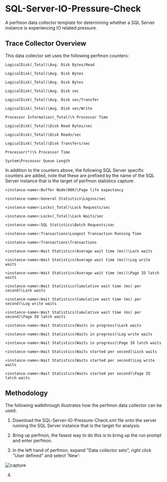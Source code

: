 # SQL-Server-IO-Pressure-Check
A perfmon data collector template for determining whether a SQL Server instance is experiencing IO related pressure. 

## Trace Collector Overview

This data collector set uses the following perfmon counters:

`LogicalDisk(_Total)\Avg. Disk Bytes/Read`

`LogicalDisk(_Total)\Avg. Disk Bytes`

`LogicalDisk(_Total)\Avg. Disk Bytes`

`LogicalDisk(_Total)\Avg. Disk sec`

`LogicalDisk(_Total)\Avg. Disk sec/Transfer`

`LogicalDisk(_Total)\Avg. Disk sec/Write`

`Processor Information(_Total)\% Processor Time`

`LogicalDisk(_Total)\Disk Read Bytes/sec`

`LogicalDisk(_Total)\Disk Reads/sec`

`LogicalDisk(_Total)\Disk Transfers/sec`

`Processor(*)\% Processor Time`

`System\Processor Queue Length`

In addition to the counters above, the following SQL Server specific counters are added, note that these are prefixed by the name of the SQL Server instance that is the target of perfmon statistics capture: 

`<instance-name>:Buffer Node(000)\Page life expectancy`

`<instance-name>:General Statistics\Logins/sec`

`<instance-name>:Locks(_Total)\Lock Requests/sec`

`<instance-name>:Locks(_Total)\Lock Waits/sec`

`<instance-name>:SQL Statistics\Batch Requests/sec`

`<instance-name>:Transactions\Longest Transaction Running Time`

`<instance-name>:Transactions\Transactions`

`<instance-name>:Wait Statistics(Average wait time (ms))\Lock waits`

`<instance-name>:Wait Statistics(Average wait time (ms))\Log write waits`

`<instance-name>:Wait Statistics(Average wait time (ms))\Page IO latch waits`

`<instance-name>:Wait Statistics(Cumulative wait time (ms) per second)\Lock waits`

`<instance-name>:Wait Statistics(Cumulative wait time (ms) per second)\Log write waits`

`<instance-name>:Wait Statistics(Cumulative wait time (ms) per second)\Page IO latch waits`

`<instance-name>:Wait Statistics(Waits in progress)\Lock waits`

`<instance-name>:Wait Statistics(Waits in progress)\Log write waits`

`<instance-name>:Wait Statistics(Waits in progress)\Page IO latch waits`

`<instance-name>:Wait Statistics(Waits started per second)\Lock waits`

`<instance-name>:Wait Statistics(Waits started per second)\Log write waits`

`<instance-name>:Wait Statistics(Waits started per second)\Page IO latch waits`

## Methodology

The following walkthrough illustrates how the perfmon data collector can be used:

1. Download the SQL-Server-IO-Pressure-Check.xml file onto the server running the SQL Server instance that is the target for analysis.

2. Bring up perfmon, the fasest way to do this is to bring up the run prompt and enter perfmon.

3. In the left hand of perfmon, expand "Data collector sets", right click "User defined" and select 'New':

![capture](https://user-images.githubusercontent.com/15145995/53408754-3d320f00-39b7-11e9-84a5-4d95680e259b.PNG)

4. 

